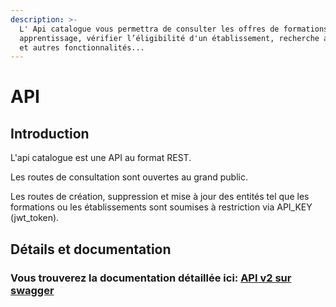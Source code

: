 ```yaml
---
description: >-
  L' Api catalogue vous permettra de consulter les offres de formations en
  apprentissage, vérifier l’éligibilité d'un établissement, recherche avancée,
  et autres fonctionnalités...
---
```


# API

## Introduction

L'api catalogue est une API au format REST.

 Les routes de consultation sont ouvertes au grand public.

 Les routes de création, suppression et mise à jour des entités tel que les formations ou les établissements sont soumises à restriction via API\_KEY \(jwt\_token\).

## Détails et documentation

### Vous trouverez la documentation détaillée ici:  [API v2 sur swagger](https://app.swaggerhub.com/apis-docs/Gethi/prod-mna_api/v2.2)



